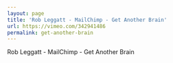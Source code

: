 ```yaml
---
layout: page
title: 'Rob Leggatt - MailChimp - Get Another Brain'
url: https://vimeo.com/342941486
permalink: get-another-brain
---
```


Rob Leggatt - MailChimp - Get Another Brain
